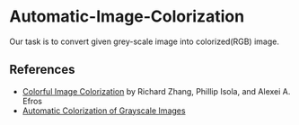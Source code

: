 # Automatic-Image-Colorization

Our task is to convert given grey-scale image into colorized(RGB) image.

## References
- [Colorful Image Colorization](https://arxiv.org/pdf/1603.08511.pdf) by Richard Zhang, Phillip Isola, and Alexei A. Efros
- [Automatic Colorization of Grayscale Images](http://cs229.stanford.edu/proj2013/KabirzadehSousaBlaes-AutomaticColorizationOfGrayscaleImages.pdf)
